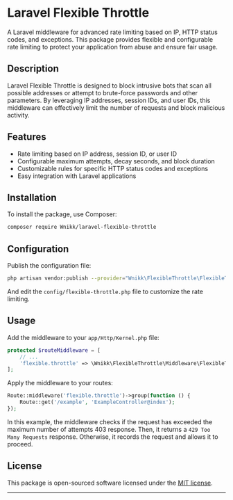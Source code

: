 # Laravel Flexible Throttle

A Laravel middleware for advanced rate limiting based on IP,
HTTP status codes, and exceptions.
This package provides flexible and configurable rate limiting to protect
your application from abuse and ensure fair usage.

## Description

Laravel Flexible Throttle is designed to block intrusive bots
that scan all possible addresses or attempt to brute-force passwords and other parameters.
By leveraging IP addresses, session IDs, and user IDs,
this middleware can effectively limit the number of requests and block malicious activity.

## Features

- Rate limiting based on IP address, session ID, or user ID
- Configurable maximum attempts, decay seconds, and block duration
- Customizable rules for specific HTTP status codes and exceptions
- Easy integration with Laravel applications

## Installation

To install the package, use Composer:

```bash
composer require Wnikk/laravel-flexible-throttle
```

## Configuration

Publish the configuration file:

```bash
php artisan vendor:publish --provider="Wnikk\FlexibleThrottle\FlexibleThrottleServiceProvider"
```

And edit the `config/flexible-throttle.php` file to customize the rate limiting.

## Usage

Add the middleware to your `app/Http/Kernel.php` file:

```php
protected $routeMiddleware = [
    // ...
    'flexible.throttle' => \Wnikk\FlexibleThrottle\Middleware\FlexibleThrottle::class,
];
```

Apply the middleware to your routes:

```php
Route::middleware('flexible.throttle')->group(function () {
    Route::get('/example', 'ExampleController@index');
});
```

In this example, the middleware checks if the request has exceeded the maximum number of attempts 403 response. Then, it returns a `429 Too Many Requests` response. Otherwise, it records the request and allows it to proceed.

## License

This package is open-sourced software licensed under the [MIT license](LICENSE).

---
